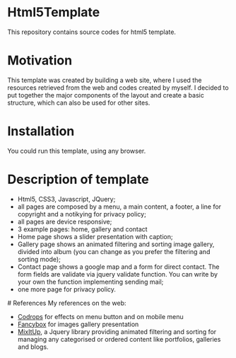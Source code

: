 # Html5Template
This repository contains source codes for html5 template.
# Motivation
This template was created by building a web site, where I used the resources retrieved from the web and codes created by myself.
I decided to put together the major components of the layout and create a basic structure, which can also be used for other sites.
# Installation
You could run this template, using any browser.
# Description of template
<ul>
<li>Html5, CSS3, Javascript, JQuery;</li>
<li>all pages are composed by a menu, a main content, a footer, a line for copyright and a notikying for privacy policy;</li>
<li>all pages are device responsive;</li>
<li>3 example pages: home, gallery and contact</li>
<li>Home page shows a slider presentation with caption;</li>
<li>Gallery page shows an animated filtering and sorting image gallery, divided into album (you can change as you prefer the filtering and sorting mode);</li>
<li>Contact page shows a google map and a form for direct contact. The form fields are validate via jquery validate function. You can write by your own the function implementing sending mail;</li>
<li>one more page for privacy policy.</li>
</ul>
# References
My references on the web:
<ul>
<li><a href="http://tympanus.net/codrops/">Codrops</a> for effects on menu button and on mobile menu</li>
<li><a href="http://fancybox.net/">Fancybox</a> for images gallery presentation</li>
<li><a href="https://mixitup.kunkalabs.com/">MixItUp</a>, a Jquery library providing animated filtering and sorting for managing any categorised or ordered content like portfolios, galleries and blogs.</li>
</ul>
